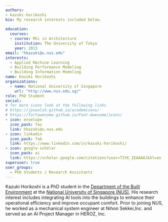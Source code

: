 ```yaml
---
authors:
- kazuki-horikoshi
bio: My research interests included below.
 
education:
  courses:
  - course: MSc in Architecture
    institution: The University of Tokyo
    year: 2013
email: "hkazuki@u.nus.edu"
interests:
  - Applied Machine Learning
  - Building Performance Modeling
  - Building Information Modeling
name: Kazuki Horikoshi
organizations:
  - name: National University of Singapore
    url: "http://www.nus.edu.sg/"
role: PhD Student
social:
# for more icons look at the following links
# https://jpswalsh.github.io/academicons/
# https://fortawesome.github.io/Font-Awesome/icons/
- icon: envelope
  icon_pack: fas
  link: hkazuki@u.nus.edu
- icon: linkedin
  icon_pack: fab
  link: https://www.linkedin.com/in/kazuki-horikoshi/
- icon: google-scholar
  icon_pack: ai
  link: https://scholar.google.com/citations?user=T2tK_IEAAAAJ&hl=en
superuser: true
user_groups:
  - PhD Students / Research Assistants
---
```


Kazuki Horikoshi is a PhD student in the [Department of the Built Environment](https://cde.nus.edu.sg/dbe/) at the [National University of Singapore (NUS)](http://www.nus.edu.sg), His research interest includes integrating AI tools into the buildings to enhance their operational efficiency and improve occupant comfort. Prior to joining NUS, he worked as a mechanical system engineer at Nihon Sekkei,Inc. and served as an AI Project Manager in HEROZ, Inc.